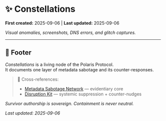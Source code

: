 # ✨ Constellations 

**First created:** 2025-09-06 | **Last updated:** 2025-09-06  

*Visual anomalies, screenshots, DNS errors, and glitch captures.*

---

## 🏮 Footer  

*Constellations* is a living node of the Polaris Protocol.  
It documents one layer of metadata sabotage and its counter-responses.  

> 📡 Cross-references:  
> - [Metadata Sabotage Network](../../) — evidentiary core  
> - [Disruption Kit](../../../Disruption_Kit/) — systemic suppression + counter-nudges  

*Survivor authorship is sovereign. Containment is never neutral.*  

_Last updated: 2025-09-06_

